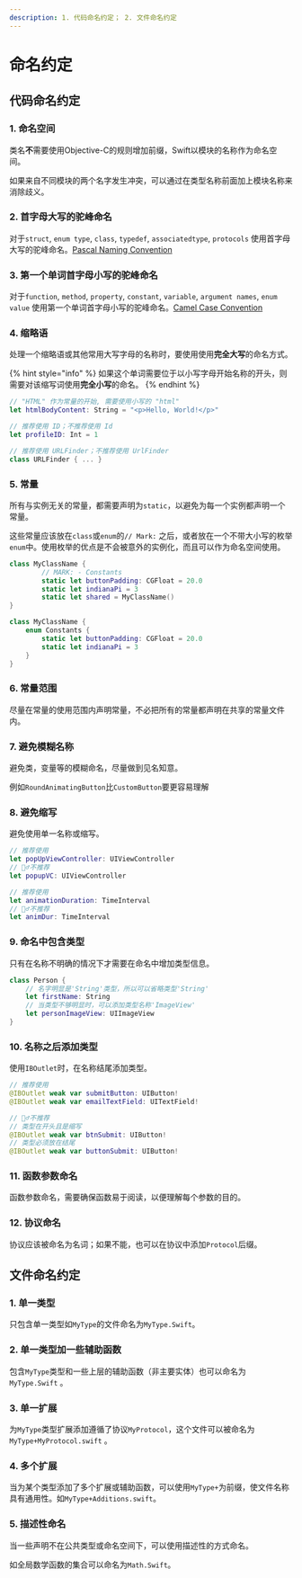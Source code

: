 ```yaml
---
description: 1. 代码命名约定； 2. 文件命名约定
---
```


# 命名约定

## 代码命名约定

### 1. 命名空间

类名**不**需要使用Objective-C的规则增加前缀，Swift以模块的名称作为命名空间。

如果来自不同模块的两个名字发生冲突，可以通过在类型名称前面加上模块名称来消除歧义。

### 2. 首字母大写的驼峰命名

对于`struct`, `enum type`, `class`, `typedef`, `associatedtype`, `protocols` 使用首字母大写的驼峰命名。[Pascal Naming Convention](https://en.wikipedia.org/wiki/Naming_convention_%28programming%29#Pascal,_Modula-2_and_Oberon)

### 3. 第一个单词首字母小写的驼峰命名

对于`function`, `method`, `property`, `constant`, `variable`, `argument names`, `enum value` 使用第一个单词首字母小写的驼峰命名。[Camel Case Convention](https://en.wikipedia.org/wiki/Camel_case)

### 4. 缩略语

处理一个缩略语或其他常用大写字母的名称时，要使用使用**完全大写**的命名方式。

{% hint style="info" %}
如果这个单词需要位于以小写字母开始名称的开头，则需要对该缩写词使用**完全小写**的命名。
{% endhint %}

```swift
// "HTML" 作为常量的开始, 需要使用小写的 "html"
let htmlBodyContent: String = "<p>Hello, World!</p>"

// 推荐使用 ID；不推荐使用 Id
let profileID: Int = 1

// 推荐使用 URLFinder；不推荐使用 UrlFinder
class URLFinder { ... }
```

### 5. 常量

所有与实例无关的常量，都需要声明为`static`，以避免为每一个实例都声明一个常量。

这些常量应该放在`class`或`enum`的`// Mark:` 之后，或者放在一个不带大小写的枚举`enum`中。使用枚举的优点是不会被意外的实例化，而且可以作为命名空间使用。

```swift
class MyClassName {
        // MARK: - Constants
        static let buttonPadding: CGFloat = 20.0
        static let indianaPi = 3
        static let shared = MyClassName()
}
```

```swift
class MyClassName {
    enum Constants {
        static let buttonPadding: CGFloat = 20.0
        static let indianaPi = 3
    }
}
```

### 6. 常量范围

尽量在常量的使用范围内声明常量，不必把所有的常量都声明在共享的常量文件内。

### 7. 避免模糊名称

避免类，变量等的模糊命名，尽量做到见名知意。

例如`RoundAnimatingButton`比`CustomButton`要更容易理解

### 8. 避免缩写

避免使用单一名称或缩写。

```swift
// 推荐使用
let popUpViewController: UIViewController
// 🙅‍♂️不推荐
let popupVC: UIViewController

// 推荐使用
let animationDuration: TimeInterval
// 🙅‍♂️不推荐
let animDur: TimeInterval
```

### 9. 命名中包含类型

只有在名称不明确的情况下才需要在命名中增加类型信息。

```swift
class Person {
    // 名字明显是'String'类型，所以可以省略类型'String'
    let firstName: String
    // 当类型不够明显时，可以添加类型名称'ImageView'
    let personImageView: UIImageView
}
```

### 10. 名称之后添加类型

使用`IBOutlet`时，在名称结尾添加类型。

```swift
// 推荐使用
@IBOutlet weak var submitButton: UIButton!
@IBOutlet weak var emailTextField: UITextField!

// 🙅‍♂️不推荐
// 类型在开头且是缩写
@IBOutlet weak var btnSubmit: UIButton!
// 类型必须放在结尾
@IBOutlet weak var buttonSubmit: UIButton!
```

### 11. 函数参数命名

函数参数命名，需要确保函数易于阅读，以便理解每个参数的目的。

### 12. 协议命名

协议应该被命名为名词；如果不能，也可以在协议中添加`Protocol`后缀。

## 文件命名约定

### 1. 单一类型

只包含单一类型如`MyType`的文件命名为`MyType.Swift`。

### 2. 单一类型加一些辅助函数

包含`MyType`类型和一些上层的辅助函数（非主要实体）也可以命名为`MyType.Swift` 。

### 3. 单一扩展

为`MyType`类型扩展添加遵循了协议`MyProtocol`，这个文件可以被命名为`MyType+MyProtocol.swift` 。

### 4. 多个扩展

当为某个类型添加了多个扩展或辅助函数，可以使用`MyType+`为前缀，使文件名称具有通用性。如`MyType+Additions.swift`。

### 5. 描述性命名

当一些声明不在公共类型或命名空间下，可以使用描述性的方式命名。

如全局数学函数的集合可以命名为`Math.Swift`。








